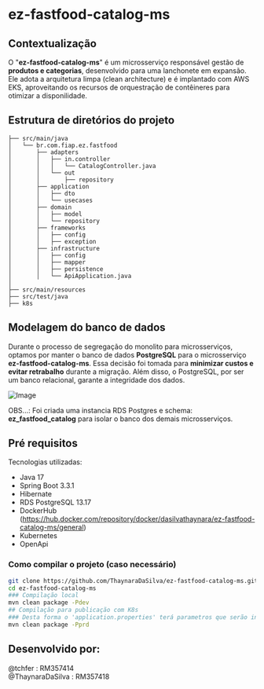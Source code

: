 # ez-fastfood-catalog-ms

## Contextualização
O "**ez-fastfood-catalog-ms**" é um microsserviço responsável gestão de **produtos e categorias**, desenvolvido para uma lanchonete em expansão. Ele adota a arquitetura limpa (clean architecture) e é implantado com AWS EKS, aproveitando os recursos de orquestração de contêineres para otimizar a disponilidade.

## Estrutura de diretórios do projeto
```
├── src/main/java
│   └── br.com.fiap.ez.fastfood
│       ├── adapters
│       │   ├── in.controller
│       │   │   └── CatalogController.java
│       │   └── out
│       │       ├── repository
│       ├── application
│       │   ├── dto
│       │   └── usecases
│       ├── domain
│       │   ├── model
│       │   └── repository
│       ├── frameworks
│       │   ├── config
│       │   ├── exception
│       ├── infrastructure
│       │   ├── config
│       │   ├── mapper
│       │   ├── persistence
│       │   └── ApiApplication.java
│
├── src/main/resources
├── src/test/java
├── k8s
```
## Modelagem do banco de dados

Durante o processo de segregação do monolito para microsserviços, optamos por manter o banco de dados **PostgreSQL** para o microsserviço **ez-fastfood-catalog-ms**. Essa decisão foi tomada para **minimizar custos e evitar retrabalho** durante a migração. Além disso, o PostgreSQL, por ser um banco relacional, garante a integridade dos dados.

![Image](https://github.com/user-attachments/assets/5225dae6-454b-49d7-9b3c-5ff19b955baa)

OBS...: Foi criada uma instancia RDS Postgres e schema: **ez_fastfood_catalog** para isolar o banco dos demais microsserviços.

## Pré requisitos

Tecnologias utilizadas:

- Java 17
- Spring Boot 3.3.1
- Hibernate
- RDS PostgreSQL 13.17
- DockerHub (https://hub.docker.com/repository/docker/dasilvathaynara/ez-fastfood-catalog-ms/general)
- Kubernetes
- OpenApi


### Como compilar o projeto (caso necessário)
```sh
git clone https://github.com/ThaynaraDaSilva/ez-fastfood-catalog-ms.git
cd ez-fastfood-catalog-ms
### Compilação local
mvn clean package -Pdev
## Compilação para publicação com K8s
### Desta forma o 'application.properties' terá parametros que serão injetados com valores no momento de subir os pods.
mvn clean package -Pprd
```

## Desenvolvido por:
@tchfer : RM357414<br>
@ThaynaraDaSilva : RM357418<br>
